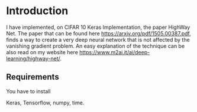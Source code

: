 # Introduction

I have implemented, on CIFAR 10 Keras Implementation, the paper HighWay Net.
The paper that can be found here https://arxiv.org/pdf/1505.00387.pdf,
finds a way to create a very deep neural network that is not affected by the vanishing gradient problem.
An easy explanation of the technique can be also read on my website here https://www.m2ai.it/ai/deep-learning/highway-net/.

## Requirements

You have to install

Keras,
Tensorflow,
numpy,
time.
